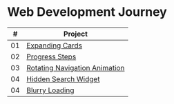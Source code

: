 # Web Development Journey

|  #  | Project                                                                                                                                                                                          |
| :-: | ----------------------------------------------------------------------------------------------------------------------  |
| 01  | [Expanding Cards](https://github.com/ksbisht941/web-dev-journey/tree/main/expanding-cards)                              |
| 02  | [Progress Steps](https://github.com/ksbisht941/web-dev-journey/tree/main/progress-steps)                                |
| 03  | [Rotating Navigation Animation](https://github.com/ksbisht941/web-dev-journey/tree/main/rotating-navigation)            |
| 04  | [Hidden Search Widget](https://github.com/ksbisht941/web-dev-journey/tree/main/hidden-search-widget)                    |
| 04  | [Blurry Loading](https://github.com/ksbisht941/web-dev-journey/tree/main/blurry-loading)                                |
